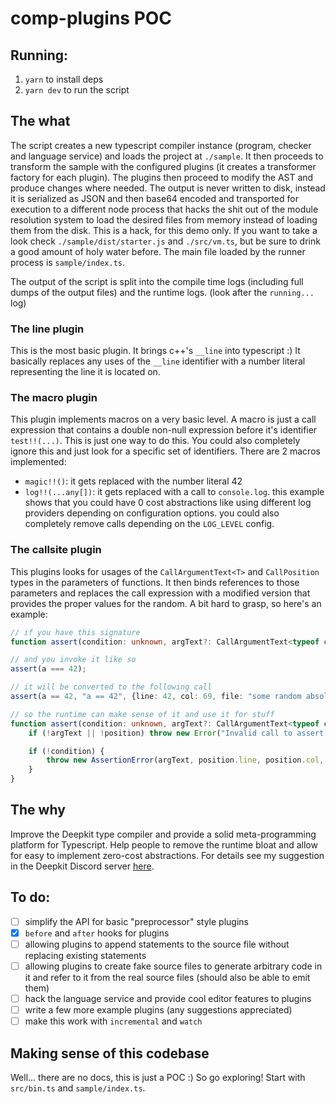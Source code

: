 # comp-plugins POC

## Running:

1. `yarn` to install deps
2. `yarn dev` to run the script

## The what

The script creates a new typescript compiler instance (program, checker and language service) and loads the project at `./sample`. It then proceeds to transform the sample with the configured plugins (it creates a transformer factory for each plugin). The plugins then proceed to modify the AST and produce changes where needed. The output is never written to disk, instead it is serialized as JSON and then base64 encoded and transported for execution to a different node process that hacks the shit out of the module resolution system to load the desired files from memory instead of loading them from the disk. This is a hack, for this demo only. If you want to take a look check `./sample/dist/starter.js` and `./src/vm.ts`, but be sure to drink a good amount of holy water before. The main file loaded by the runner process is `sample/index.ts`.

The output of the script is split into the compile time logs (including full dumps of the output files) and the runtime logs. (look after the `running...` log)

### The line plugin

This is the most basic plugin. It brings c++'s `__line` into typescript :) It basically replaces any uses of the `__line` identifier with a number literal representing the line it is located on.

### The macro plugin

This plugin implements macros on a very basic level. A macro is just a call expression that contains a double non-null expression before it's identifier `test!!(...)`. This is just one way to do this. You could also completely ignore this and just look for a specific set of identifiers. There are 2 macros implemented:

-   `magic!!()`: it gets replaced with the number literal 42
-   `log!!(...any[])`: it gets replaced with a call to `console.log`. this example shows that you could have 0 cost abstractions like using different log providers depending on configuration options. you could also completely remove calls depending on the `LOG_LEVEL` config.

### The callsite plugin

This plugins looks for usages of the `CallArgumentText<T>` and `CallPosition` types in the parameters of functions. It then binds references to those parameters and replaces the call expression with a modified version that provides the proper values for the random. A bit hard to grasp, so here's an example:

```typescript
// if you have this signature
function assert(condition: unknown, argText?: CallArgumentText<typeof condition>, position?: CallPosition): asserts condition;

// and you invoke it like so
assert(a === 42);

// it will be converted to the following call
assert(a == 42, "a == 42", {line: 42, col: 69, file: "some random absolute path"});

// so the runtime can make sense of it and use it for stuff
function assert(condition: unknown, argText?: CallArgumentText<typeof condition>, position?: CallPosition): asserts condition {
    if (!argText || !position) throw new Error("Invalid call to assert.");

    if (!condition) {
        throw new AssertionError(argText, position.line, position.col, position.file);
    }
}
```

## The why

Improve the Deepkit type compiler and provide a solid meta-programming platform for Typescript. Help people to remove the runtime bloat and allow for easy to implement zero-cost abstractions. For details see my suggestion in the Deepkit Discord server [here](https://discord.com/channels/759513055117180999/956486537208528937/992438187634987068).

## To do:

-   [ ] simplify the API for basic "preprocessor" style plugins
-   [x] `before` and `after` hooks for plugins
-   [ ] allowing plugins to append statements to the source file without replacing existing statements
-   [ ] allowing plugins to create fake source files to generate arbitrary code in it and refer to it from the real source files (should also be able to emit them)
-   [ ] hack the language service and provide cool editor features to plugins
-   [ ] write a few more example plugins (any suggestions appreciated)
-   [ ] make this work with `incremental` and `watch`

## Making sense of this codebase

Well... there are no docs, this is just a POC :) So go exploring! Start with `src/bin.ts` and `sample/index.ts`.
